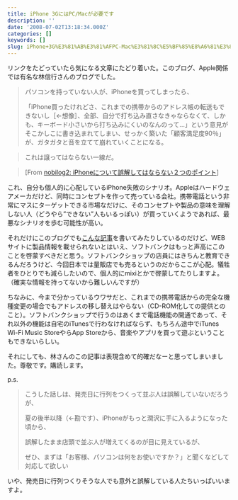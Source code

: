 ```yaml
---
title: iPhone 3GにはPC/Macが必要です
description: ''
date: '2008-07-02T13:18:34.000Z'
categories: []
keywords: []
slug: iPhone+3G%E3%81%AB%E3%81%AFPC-Mac%E3%81%8C%E5%BF%85%E8%A6%81%E3%81%A7%E3%81%99
---
```

リンクをたどっていたら気になる文章にたどり着いた。このブログ、Apple関係では有名な林信行さんのブログでした。

> パソコンを持っていない人が、iPhoneを買ってしまったら、  
>   
> 「iPhone買ったけれどさ、これまでの携帯からのアドレス帳の転送もできないし［←想像］、全部、自分で打ち込み直さなきゃならなくて、しかも、キーボード小さいから打ち込みにくいのなんのって…」という意見がそこかしこに書き込まれてしまい、せっかく築いた「顧客満足度90％」が、ガタガタと音を立てて崩れていくことになる。

> これは譲ってはならない一線だ。

> \[From [nobilog2: iPhoneについて誤解してはならない２つのポイント](http://nobi.cocolog-nifty.com/nobilog2/2008/07/iphone_e2c0.html#more)\]

これ、自分も個人的に心配しているiPhone失敗のシナリオ。Appleはハードウェアメーカだけど、同時にコンセプトを作って売っている会社。携帯電話という非常にマスにターゲットできる市場なだけに、そのコンセプトや製品の意味を理解しない人（どうやら”できない”人もいるっぽい）が買っていくようであれば、最悪なシナリオを歩む可能性が高い。

それだけにこのブログでも[こんな記事](http://blog.qli.jp/2008/06/iphone-3g-35c1.html)を書いてみたりしているのだけど、WEBサイトに製品情報を載せられないとはいえ、ソフトバンクはもっと声高にこのことを啓蒙すべきだと思う。ソフトバンクショップの店員にはきちんと教育できるんだろうけど、今回日本では量販店でも売るというのだからここが心配。犠牲者をひとりでも減らしたいので、個人的にmixiとかで啓蒙してたりしますよ。（確実な情報を持ってないから難しいんですが）

ちなみに、今まで分かっているウワサだと、これまでの携帯電話からの完全な機種変更の場合でもアドレスの移し替えはやらない（CD-ROM化しての提供とのこと）。ソフトバンクショップで行うのはあくまで電話機能の開通であって、それ以外の機能は自宅のiTunesで行わなければならず、もちろん途中でiTunes Wi-Fi Music StoreやらApp Storeから、音楽やアプリを買って遊ぶということもできないらしい。

それにしても、林さんのこの記事は表現含めて的確だなーと思ってしまいました。尊敬です。購読します。

p.s.

> こうした話しは、発売日に行列をつくって並ぶ人は誤解していないだろうが、  
>   
> 夏の後半以降（←勘です）、iPhoneがもっと潤沢に手に入るようになった頃から、  
>   
> 誤解したまま店頭で並ぶ人が増えてくるのが目に見えているが、  
>   
> ぜひ、まずは「お客様、パソコンは何をお使いですか？」と聞くなどして対応して欲しい

いや、発売日に行列つくりそうな人でも意外と誤解している人たちいっぱいいますよ。
